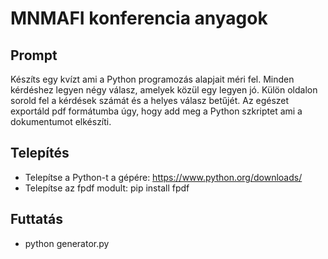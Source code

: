 # MNMAFI konferencia anyagok

## Prompt
Készíts egy kvízt ami a Python programozás alapjait méri fel. 
Minden kérdéshez legyen négy válasz, amelyek közül egy legyen jó. 
Külön oldalon sorold fel a kérdések számát és a helyes válasz betűjét.
Az egészet exportáld pdf formátumba úgy, hogy add meg a Python szkriptet ami a dokumentumot elkészíti.

## Telepítés
- Telepítse a Python-t a gépére: https://www.python.org/downloads/
- Telepítse az fpdf modult: pip install fpdf

## Futtatás
- python generator.py
